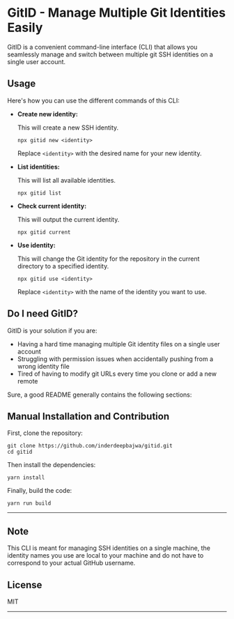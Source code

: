 # GitID - Manage Multiple Git Identities Easily

GitID is a convenient command-line interface (CLI) that allows you seamlessly manage and switch between multiple git SSH identities on a single user account.

## Usage

Here's how you can use the different commands of this CLI:

- **Create new identity:**

  This will create a new SSH identity.

  ```
  npx gitid new <identity>
  ```

  Replace `<identity>` with the desired name for your new identity.

- **List identities:**

  This will list all available identities.

  ```
  npx gitid list
  ```

- **Check current identity:**

  This will output the current identity.

  ```
  npx gitid current
  ```

- **Use identity:**

  This will change the Git identity for the repository in the current directory to a specified identity.

  ```
  npx gitid use <identity>
  ```

  Replace `<identity>` with the name of the identity you want to use.

## Do I need GitID?

GitID is your solution if you are:

- Having a hard time managing multiple Git identity files on a single user account
- Struggling with permission issues when accidentally pushing from a wrong identity file
- Tired of having to modify git URLs every time you clone or add a new remote

Sure, a good README generally contains the following sections:

## Manual Installation and Contribution

First, clone the repository:

```
git clone https://github.com/inderdeepbajwa/gitid.git
cd gitid
```

Then install the dependencies:

```
yarn install
```

Finally, build the code:

```
yarn run build
```

---

## Note

This CLI is meant for managing SSH identities on a single machine, the identity names you use are local to your machine and do not have to correspond to your actual GitHub username.

## License

MIT

---
